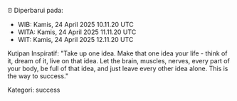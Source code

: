 ⏰ Diperbarui pada:
- WIB: Kamis, 24 April 2025 10.11.20 UTC
- WITA: Kamis, 24 April 2025 11.11.20 UTC
- WIT: Kamis, 24 April 2025 12.11.20 UTC

Kutipan Inspiratif:
"Take up one idea. Make that one idea your life - think of it, dream of it, live on that idea. Let the brain, muscles, nerves, every part of your body, be full of that idea, and just leave every other idea alone. This is the way to success."


Kategori: success

